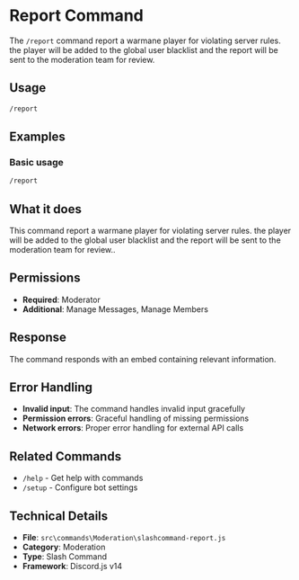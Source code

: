 # Report Command

The `/report` command report a warmane player for violating server rules. the player will be added to the global user blacklist and the report will be sent to the moderation team for review.

## Usage

```bash
/report
```

## Examples

### Basic usage
```bash
/report
```

## What it does

This command report a warmane player for violating server rules. the player will be added to the global user blacklist and the report will be sent to the moderation team for review..

## Permissions

- **Required**: Moderator
- **Additional**: Manage Messages, Manage Members



## Response

The command responds with an embed containing relevant information.

## Error Handling

- **Invalid input**: The command handles invalid input gracefully
- **Permission errors**: Graceful handling of missing permissions
- **Network errors**: Proper error handling for external API calls

## Related Commands

- `/help` - Get help with commands
- `/setup` - Configure bot settings

## Technical Details

- **File**: `src\commands\Moderation\slashcommand-report.js`
- **Category**: Moderation
- **Type**: Slash Command
- **Framework**: Discord.js v14
